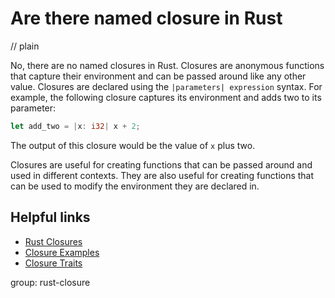 # Are there named closure in Rust
// plain

No, there are no named closures in Rust. Closures are anonymous functions that capture their environment and can be passed around like any other value. Closures are declared using the `|parameters| expression` syntax. For example, the following closure captures its environment and adds two to its parameter:
```rust
let add_two = |x: i32| x + 2;
```
The output of this closure would be the value of `x` plus two.

Closures are useful for creating functions that can be passed around and used in different contexts. They are also useful for creating functions that can be used to modify the environment they are declared in.

## Helpful links
- [Rust Closures](https://doc.rust-lang.org/book/ch13-01-closures.html)
- [Closure Examples](https://doc.rust-lang.org/book/ch13-02-closures.html)
- [Closure Traits](https://doc.rust-lang.org/std/ops/trait.Fn.html)

group: rust-closure